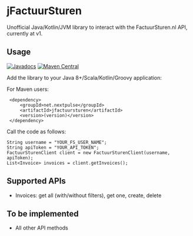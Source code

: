 # jFactuurSturen

Unofficial Java/Kotlin/JVM library to interact with the FactuurSturen.nl API, currently at v1.


## Usage

[![Javadocs](http://www.javadoc.io/badge/net.nextpulse/jfactuursturen.svg)](http://www.javadoc.io/doc/net.nextpulse/jfactuursturen) 
[![Maven Central](https://maven-badges.herokuapp.com/maven-central/net.nextpulse/jfactuursturen/badge.svg)](https://maven-badges.herokuapp.com/maven-central/net.nextpulse/jfactuursturen/)

Add the library to your Java 8+/Scala/Kotlin/Groovy application:
     
For Maven users:

     <dependency>
         <groupId>net.nextpulse</groupId>
         <artifactId>jfactuursturen</artifactId>
         <version>(version)</version>
     </dependency>
     
Call the code as follows:

    String username = "YOUR_FS_USER_NAME";
    String apiToken = "YOUR_API_TOKEN";
    FactuurSturenClient client = new FactuurSturenClient(username, apiToken);
    List<Invoice> invoices = client.getInvoices();

## Supported APIs

* Invoices: get all (with/without filters), get one, create, delete


## To be implemented

* All other API methods
